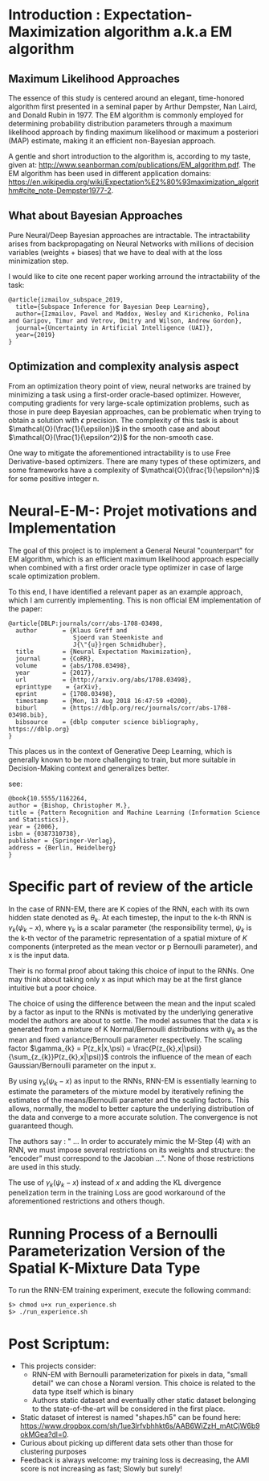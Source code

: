 
# Introduction : Expectation-Maximization algorithm a.k.a EM algorithm 

## Maximum Likelihood Approaches 
The essence of this study is centered around an elegant, time-honored algorithm first presented in a seminal paper by Arthur Dempster, Nan Laird, and Donald Rubin in 1977. The EM algorithm is commonly employed for determining probability distribution parameters through a maximum likelihood approach by finding maximum likelihood or maximum a posteriori (MAP) estimate, making it an efficient non-Bayesian approach. 

A gentle and short introduction to the algorithm is, according to my taste, given at: http://www.seanborman.com/publications/EM_algorithm.pdf. The EM algorithm has been used in different application domains: https://en.wikipedia.org/wiki/Expectation%E2%80%93maximization_algorithm#cite_note-Dempster1977-2. 



## What about Bayesian Approaches 

Pure Neural/Deep Bayesian approaches are intractable. The intractability arises from backpropagating on Neural Networks with millions of decision variables (weights + biases) that we have to deal with at the loss minimization step.

I would like to cite one recent paper working arround the intractability of the task:
```
@article{izmailov_subspace_2019,
  title={Subspace Inference for Bayesian Deep Learning},
  author={Izmailov, Pavel and Maddox, Wesley and Kirichenko, Polina and Garipov, Timur and Vetrov, Dmitry and Wilson, Andrew Gordon},
  journal={Uncertainty in Artificial Intelligence (UAI)},
  year={2019}
}
```
## Optimization and complexity analysis aspect 

From an optimization theory point of view, neural networks are trained by minimizing a task using a first-order oracle-based optimizer. However, computing gradients for very large-scale optimization problems, such as those in pure deep Bayesian approaches, can be problematic when trying to obtain a solution with $\epsilon$ precision. The complexity of this task is about $\mathcal{O}(\frac{1}{\epsilon})$ in the smooth case and about $\mathcal{O}(\frac{1}{\epsilon^2})$ for the non-smooth case.

One way to mitigate the aforementioned intractability is to use Free Derivative-based optimizers. There are many types of these optimizers, and some frameworks have a complexity of $\mathcal{O}(\frac{1}{\epsilon^n})$ for some positive integer n.

# Neural-E-M-: Projet motivations and Implementation 
The goal of this project is to implement a General Neural "counterpart" for EM algorithm, which is an efficient maximum likelihood approach especially when combined with a first order oracle type optimizer in case of large scale optimization problem.

To this end, I have identified a relevant paper as an example approach, which I am currently implementing.
This is non official EM implementation of the paper: 
```
@article{DBLP:journals/corr/abs-1708-03498,
  author       = {Klaus Greff and
                  Sjoerd van Steenkiste and
                  J{\"{u}}rgen Schmidhuber},
  title        = {Neural Expectation Maximization},
  journal      = {CoRR},
  volume       = {abs/1708.03498},
  year         = {2017},
  url          = {http://arxiv.org/abs/1708.03498},
  eprinttype    = {arXiv},
  eprint       = {1708.03498},
  timestamp    = {Mon, 13 Aug 2018 16:47:59 +0200},
  biburl       = {https://dblp.org/rec/journals/corr/abs-1708-03498.bib},
  bibsource    = {dblp computer science bibliography, https://dblp.org}
}
```
This places us in the context of Generative Deep Learning, which is generally known to be more challenging to train, but more suitable in Decision-Making context and generalizes better.

see: 
```
@book{10.5555/1162264,
author = {Bishop, Christopher M.},
title = {Pattern Recognition and Machine Learning (Information Science and Statistics)},
year = {2006},
isbn = {0387310738},
publisher = {Springer-Verlag},
address = {Berlin, Heidelberg}
}
```

# Specific part of review of the article  

In the case of RNN-EM, there are K copies of the RNN, each with its own hidden state denoted as $\theta_{k}$. At each timestep, the input to the k-th RNN is $\gamma_{k}(\psi_{k} - x)$, where $\gamma_{k}$ is a scalar parameter (the responsibility terme), $\psi_{k}$ is the k-th vector of the parametric representation of a spatial mixture of $K$ components (interpreted as the mean vector or p Bernoulli parameter), and x is the input data. 

Their is no formal proof about taking this choice of input to the RNNs. One may think about taking only x as input which may be at the first glance intuitive but a poor choice. 

The choice of using the difference between the mean and the input scaled by a factor as input to the RNNs is motivated by the underlying generative model the authors are about to settle. The model assumes that the data x is generated from a mixture of K Normal/Bernoulli distributions with $\psi_{k}$ as the mean and fixed variance/Bernoulli parameter respectively. The scaling factor $\gamma_{k} = P(z_k|x,\psi) = \frac{P(z_{k},x|\psi)}{\sum_{z_{k}}P(z_{k},x|\psi)}$ controls the influence of the mean of each Gaussian/Bernoulli parameter on the input x.

By using $\gamma_{k}(\psi_{k} - x)$ as input to the RNNs, RNN-EM is essentially learning to estimate the parameters of the mixture model by iteratively refining the estimates of the means/Bernoulli parameter and the scaling factors. This allows, normally, the model to better capture the underlying distribution of the data and converge to a more accurate solution. The convergence is not guaranteed though.


The authors say : " ... In order to accurately mimic the M-Step (4) with an RNN, we must impose several restrictions on its weights and structure: the “encoder” must correspond to the Jacobian ...". None of those restrictions are used in this study. 

The use of $\gamma_{k}(\psi_{k} - x)$ instead of $x$ and adding the KL divergence penelization term in the training Loss are good workaround of the aforementioned restrictions and others though.

# Running Process of a Bernoulli Parameterization Version of the Spatial K-Mixture Data Type

To run the RNN-EM training experiment, execute the following command:
```
$> chmod u+x run_experience.sh
$> ./run_experience.sh
```

# Post Scriptum:
- This projects consider:
    - RNN-EM with Bernoulli parameterization for pixels in data, "small detail" we can chose a Noraml version. This choice is related to the data type itself which is binary   
    - Authors static dataset and eventually other static dataset belonging to the state-of-the-art will be considered in the first place.  
- Static dataset of interest is named "shapes.h5" can be found here: https://www.dropbox.com/sh/1ue3lrfvbhhkt6s/AAB6WiZzH_mAtCjW6b9okMGea?dl=0.
- Curious about picking up different data sets other than those for clustering purposes
- Feedback is always welcome: my training loss is decreasing, the AMI score is not increasing as fast; Slowly but surely!

